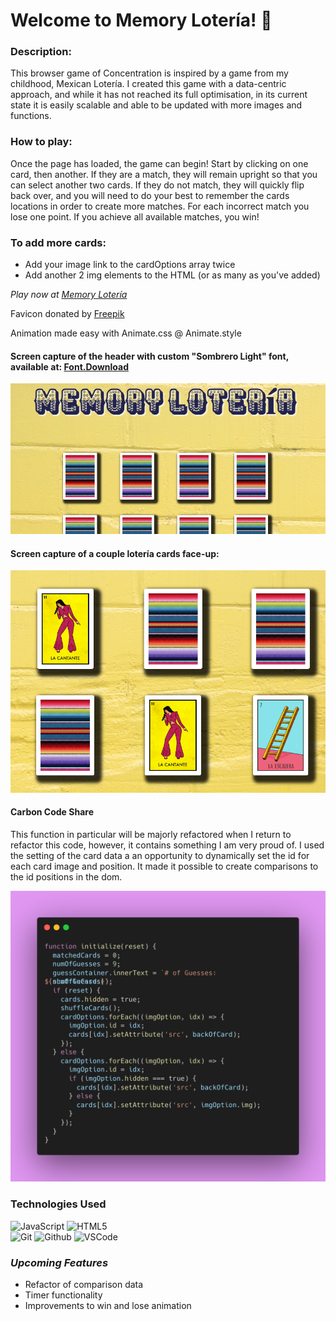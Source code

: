 # Welcome to Memory Lotería! 🎉

### **Description:**

This browser game of Concentration is inspired by a game from my childhood,
Mexican Lotería. I created this game with a data-centric approach, and while it has not reached its full
optimisation, in its current state it is easily scalable and able to be updated with more images and functions.

### **How to play:**

Once the page has loaded, the game can begin! Start by clicking on one card, then another.
If they are a match, they will remain upright so that you can select another two cards. If they do not match,
they will quickly flip back over, and you will need to do your best to remember the cards locations in order
to create more matches. For each incorrect match you lose one point. If you achieve all available matches, you win!

### **To add more cards:**

- Add your image link to the cardOptions array twice
- Add another 2 img elements to the HTML (or as many as you've added)

_*Play now at [Memory Lotería](https://sophiabanda.github.io/memory_loteria/)*_

Favicon donated by [Freepik](https://www.flaticon.com/free-icons/mexico")

Animation made easy with Animate.css @ Animate.style

#### Screen capture of the header with custom "Sombrero Light" font, available at: [Font.Download](https://font.download/font/sombrero#google_vignette)

![A screen capture of the loaded game; yellow brick background, several mexican blanket cards, bold mexican style font](/css/assets/site_screenshot.png 'Screen cap of Memory Loteria')

#### Screen capture of a couple lotería cards face-up:

![A screen capture of some of the available mexican lotería cards face up](/css/assets/cards_screencap.png 'Screen cap of Memory Loteria')

#### Carbon Code Share

This function in particular will be majorly refactored when I return to refactor this code, however, it contains something I am very proud of. I used the setting of the card data a an opportunity to dynamically set the id for each card image and position. It made it possible to create comparisons to the id positions in the dom.

![A screen capture of the initialize function](/css/assets/carbon.png 'Screen cap of the initialize function')

### **Technologies Used**

![JavaScript](https://img.shields.io/badge/-JavaScript-05122A?style=flat&logo=javascript)
![HTML5](https://img.shields.io/badge/-HTML5-05122A?style=flat&logo=html5)  
![Git](https://img.shields.io/badge/-Git-05122A?style=flat&logo=git)
![Github](https://img.shields.io/badge/-GitHub-05122A?style=flat&logo=github)
![VSCode](https://img.shields.io/badge/-VS_Code-05122A?style=flat&logo=visualstudio)

### _*Upcoming Features*_

- Refactor of comparison data
- Timer functionality
- Improvements to win and lose animation
